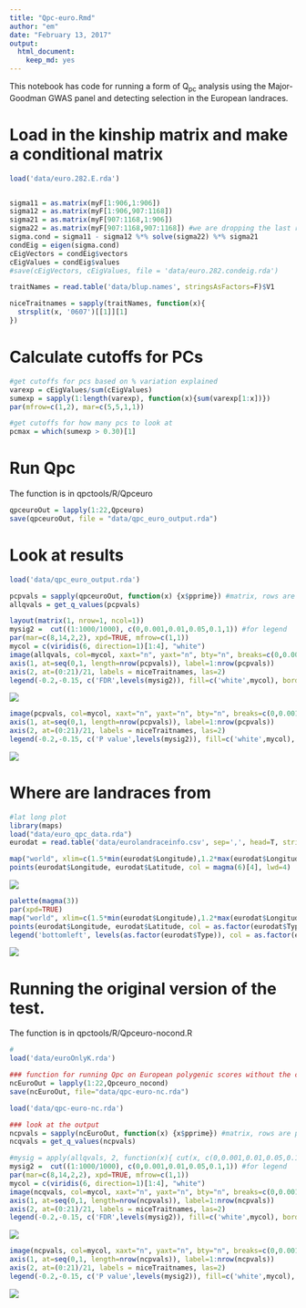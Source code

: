 ```yaml
---
title: "Qpc-euro.Rmd"
author: "em"
date: "February 13, 2017"
output:
  html_document:
    keep_md: yes
---
```




This notebook has code for running a form of Q<sub>pc</sub> analysis using the Major-Goodman GWAS panel and detecting selection in the European landraces.

# Load in the kinship matrix and make a conditional matrix 

```r
load('data/euro.282.E.rda')


sigma11 = as.matrix(myF[1:906,1:906])
sigma12 = as.matrix(myF[1:906,907:1168])
sigma21 = as.matrix(myF[907:1168,1:906])
sigma22 = as.matrix(myF[907:1168,907:1168]) #we are dropping the last row
sigma.cond = sigma11 - sigma12 %*% solve(sigma22) %*% sigma21
condEig = eigen(sigma.cond)
cEigVectors = condEig$vectors
cEigValues = condEig$values
#save(cEigVectors, cEigValues, file = 'data/euro.282.condeig.rda')

traitNames = read.table('data/blup.names', stringsAsFactors=F)$V1

niceTraitnames = sapply(traitNames, function(x){
  strsplit(x, '0607')[[1]][1]
})
```

# Calculate cutoffs for PCs

```r
#get cutoffs for pcs based on % variation explained
varexp = cEigValues/sum(cEigValues)
sumexp = sapply(1:length(varexp), function(x){sum(varexp[1:x])})
par(mfrow=c(1,2), mar=c(5,5,1,1))

#get cutoffs for how many pcs to look at
pcmax = which(sumexp > 0.30)[1]
```

# Run Qpc
The function is in qpctools/R/Qpceuro

```r
qpceuroOut = lapply(1:22,Qpceuro)
save(qpceuroOut, file = "data/qpc_euro_output.rda")
```

# Look at results

```r
load('data/qpc_euro_output.rda')

pcpvals = sapply(qpceuroOut, function(x) {x$pprime}) #matrix, rows are pvals, columns are traits
allqvals = get_q_values(pcpvals)

layout(matrix(1, nrow=1, ncol=1))
mysig2 =  cut((1:1000/1000), c(0,0.001,0.01,0.05,0.1,1)) #for legend
par(mar=c(8,14,2,2), xpd=TRUE, mfrow=c(1,1))
mycol = c(viridis(6, direction=1)[1:4], "white")
image(allqvals, col=mycol, xaxt="n", yaxt="n", bty="n", breaks=c(0,0.001,0.01,0.05,0.1,1))
axis(1, at=seq(0,1, length=nrow(pcpvals)), label=1:nrow(pcpvals))
axis(2, at=(0:21)/21, labels = niceTraitnames, las=2)
legend(-0.2,-0.15, c('FDR',levels(mysig2)), fill=c('white',mycol), border=c('white',rep('black',5)), bty="n", horiz=T)
```

![](Qpc-euro_files/figure-html/heatmap-figure-1.png)<!-- -->

```r
image(pcpvals, col=mycol, xaxt="n", yaxt="n", bty="n", breaks=c(0,0.001,0.01,0.05,0.1,1))
axis(1, at=seq(0,1, length=nrow(pcpvals)), label=1:nrow(pcpvals))
axis(2, at=(0:21)/21, labels = niceTraitnames, las=2)
legend(-0.2,-0.15, c('P value',levels(mysig2)), fill=c('white',mycol), border=c('white',rep('black',5)), bty="n", horiz=T)
```

![](Qpc-euro_files/figure-html/heatmap-figure-2.png)<!-- -->




# Where are landraces from

```r
#lat long plot
library(maps)
load("data/euro_qpc_data.rda")
eurodat = read.table('data/eurolandraceinfo.csv', sep=',', head=T, stringsAsFactors=F)

map("world", xlim=c(1.5*min(eurodat$Longitude),1.2*max(eurodat$Longitude)), ylim=c(0.85*min(eurodat$Latitude),1.05*max(eurodat$Latitude)), fill=T, col="azure")
points(eurodat$Longitude, eurodat$Latitude, col = magma(6)[4], lwd=4)
```

![](Qpc-euro_files/figure-html/unnamed-chunk-1-1.png)<!-- -->

```r
palette(magma(3))
par(xpd=TRUE)
map("world", xlim=c(1.5*min(eurodat$Longitude),1.2*max(eurodat$Longitude)), ylim=c(0.9*min(eurodat$Latitude),1.05*max(eurodat$Latitude)), fill=T, col="azure")
points(eurodat$Longitude, eurodat$Latitude, col = as.factor(eurodat$Type), lwd=4)
legend('bottomleft', levels(as.factor(eurodat$Type)), col = as.factor(eurodat$Type), pch=1, pt.lwd=4, bty="n")
```

![](Qpc-euro_files/figure-html/unnamed-chunk-1-2.png)<!-- -->



# Running the original version of the test.
The function is in qpctools/R/Qpceuro-nocond.R

```r
#
load('data/euroOnlyK.rda')

### function for running Qpc on European polygenic scores without the conditional test
ncEuroOut = lapply(1:22,Qpceuro_nocond)
save(ncEuroOut, file="data/qpc-euro-nc.rda")
```


```r
load('data/qpc-euro-nc.rda')

### look at the output
ncpvals = sapply(ncEuroOut, function(x) {x$pprime}) #matrix, rows are pvals, columns are traits
ncqvals = get_q_values(ncpvals)

#mysig = apply(allqvals, 2, function(x){ cut(x, c(0,0.001,0.01,0.05,0.1,1), labels=F)})
mysig2 =  cut((1:1000/1000), c(0,0.001,0.01,0.05,0.1,1)) #for legend
par(mar=c(8,14,2,2), xpd=TRUE, mfrow=c(1,1))
mycol = c(viridis(6, direction=1)[1:4], "white")
image(ncqvals, col=mycol, xaxt="n", yaxt="n", bty="n", breaks=c(0,0.001,0.01,0.05,0.1,1))
axis(1, at=seq(0,1, length=nrow(ncpvals)), label=1:nrow(ncpvals))
axis(2, at=(0:21)/21, labels = niceTraitnames, las=2)
legend(-0.2,-0.15, c('FDR',levels(mysig2)), fill=c('white',mycol), border=c('white',rep('black',5)), bty="n", horiz=T)
```

![](Qpc-euro_files/figure-html/unnamed-chunk-2-1.png)<!-- -->

```r
image(ncpvals, col=mycol, xaxt="n", yaxt="n", bty="n", breaks=c(0,0.001,0.01,0.05,0.1,1))
axis(1, at=seq(0,1, length=nrow(ncpvals)), label=1:nrow(ncpvals))
axis(2, at=(0:21)/21, labels = niceTraitnames, las=2)
legend(-0.2,-0.15, c('P value',levels(mysig2)), fill=c('white',mycol), border=c('white',rep('black',5)), bty="n", horiz=T)
```

![](Qpc-euro_files/figure-html/unnamed-chunk-2-2.png)<!-- -->

